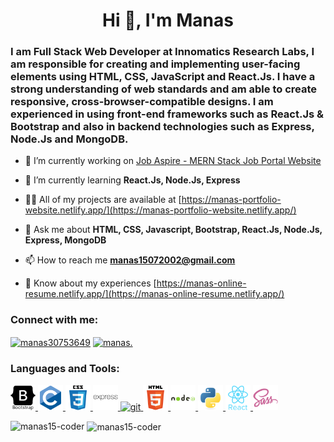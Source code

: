 <h1 align="center">Hi 👋, I'm Manas</h1>
<h3>I am Full Stack Web Developer at Innomatics Research Labs, I am responsible for creating and implementing user-facing elements using HTML, CSS, JavaScript and React.Js. I have a strong understanding of web standards and am able to create responsive, cross-browser-compatible designs. I am experienced in using front-end frameworks such as React.Js & Bootstrap and also in backend technologies such as Express, Node.Js and MongoDB.</h3>

- 🔭 I’m currently working on [Job Aspire - MERN Stack Job Portal Website](https://flourishing-bublanina-f566ea.netlify.app/)

- 🌱 I’m currently learning **React.Js, Node.Js, Express**

- 👨‍💻 All of my projects are available at [https://manas-portfolio-website.netlify.app/](https://manas-portfolio-website.netlify.app/)

- 💬 Ask me about **HTML, CSS, Javascript, Bootstrap, React.Js, Node.Js, Express, MongoDB**

- 📫 How to reach me **manas15072002@gmail.com**

- 📄 Know about my experiences [https://manas-online-resume.netlify.app/](https://manas-online-resume.netlify.app/)

<h3 align="left">Connect with me:</h3>
<p align="left">
<a href="https://twitter.com/manas30753649" target="blank"><img align="center" src="https://raw.githubusercontent.com/rahuldkjain/github-profile-readme-generator/master/src/images/icons/Social/twitter.svg" alt="manas30753649" height="30" width="40" /></a>
<a href="https://linkedin.com/in/manas." target="blank"><img align="center" src="https://raw.githubusercontent.com/rahuldkjain/github-profile-readme-generator/master/src/images/icons/Social/linked-in-alt.svg" alt="manas." height="30" width="40" /></a>
</p>

<h3 align="left">Languages and Tools:</h3>
<p align="left"> <a href="https://getbootstrap.com" target="_blank" rel="noreferrer"> <img src="https://raw.githubusercontent.com/devicons/devicon/master/icons/bootstrap/bootstrap-plain-wordmark.svg" alt="bootstrap" width="40" height="40"/> </a> <a href="https://www.cprogramming.com/" target="_blank" rel="noreferrer"> <img src="https://raw.githubusercontent.com/devicons/devicon/master/icons/c/c-original.svg" alt="c" width="40" height="40"/> </a> <a href="https://www.w3schools.com/css/" target="_blank" rel="noreferrer"> <img src="https://raw.githubusercontent.com/devicons/devicon/master/icons/css3/css3-original-wordmark.svg" alt="css3" width="40" height="40"/> </a> <a href="https://expressjs.com" target="_blank" rel="noreferrer"> <img src="https://raw.githubusercontent.com/devicons/devicon/master/icons/express/express-original-wordmark.svg" alt="express" width="40" height="40"/> </a> <a href="https://git-scm.com/" target="_blank" rel="noreferrer"> <img src="https://www.vectorlogo.zone/logos/git-scm/git-scm-icon.svg" alt="git" width="40" height="40"/> </a> <a href="https://www.w3.org/html/" target="_blank" rel="noreferrer"> <img src="https://raw.githubusercontent.com/devicons/devicon/master/icons/html5/html5-original-wordmark.svg" alt="html5" width="40" height="40"/> </a> <a href="https://nodejs.org" target="_blank" rel="noreferrer"> <img src="https://raw.githubusercontent.com/devicons/devicon/master/icons/nodejs/nodejs-original-wordmark.svg" alt="nodejs" width="40" height="40"/> </a> <a href="https://www.python.org" target="_blank" rel="noreferrer"> <img src="https://raw.githubusercontent.com/devicons/devicon/master/icons/python/python-original.svg" alt="python" width="40" height="40"/> </a> <a href="https://reactjs.org/" target="_blank" rel="noreferrer"> <img src="https://raw.githubusercontent.com/devicons/devicon/master/icons/react/react-original-wordmark.svg" alt="react" width="40" height="40"/> </a> <a href="https://sass-lang.com" target="_blank" rel="noreferrer"> <img src="https://raw.githubusercontent.com/devicons/devicon/master/icons/sass/sass-original.svg" alt="sass" width="40" height="40"/> </a> </p>

<p><img align="left" src="https://github-readme-stats.vercel.app/api/top-langs?username=manas15-coder&show_icons=true&locale=en&layout=compact" alt="manas15-coder" /></p>

<p>&nbsp;<img align="center" src="https://github-readme-stats.vercel.app/api?username=manas15-coder&show_icons=true&locale=en" alt="manas15-coder" /></p>

